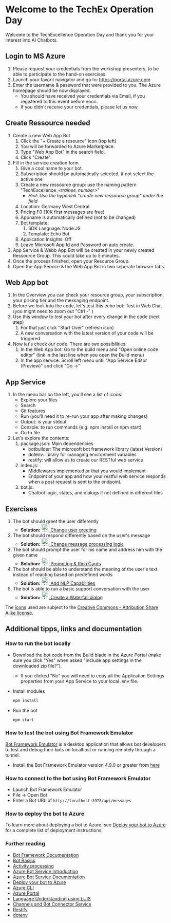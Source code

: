 # Welcome to the TechEx Operation Day

Welcome to the TechExcellence Operation Day and thank you for your interest into AI Chatbots.

## Login to MS Azure

1. Please request your credentials from the workshop presenters, to be able to participate to the hand-on exercises.
2. Launch your favorit navigator and go to: https://portal.azure.com
3. Enter the username & password that were provided to you. The Azure homepage should be now displayed.
    - You should have received your credentials via Email, if you registered to this event before noon.    
    - If you didn't receive your credentials, please let us now.

## Create Ressource needed

1.  Create a new Web App Bot 
    1.  Click the "+ Create a resource" icon (top left)
    2.  You will be forwarded to Azure Marketplace.
    3.  Type "Web App Bot" in the search field. 
    4.  Click "Create".
2. Fill in the service creation form
   1. Give a cool name to your bot.
   2. Subscription should be automatically selected, if not select the active one
   3. Create a new ressource group: use the naming pattern "TechExcellence_*<trainee_number>*"
        - *Hint: Use the hyperlink "create new ressource group" under the field*
   4. Location: Germany West Central
   5. Pricing F0 (10K first messages are free)
   6. Appname is automatically defined (not to be changed)
   7. Bot template:
      1. SDK Language: Node.JS
      2. Template: Echo Bot
   9.  Application Insights: Off
   10. Leave Microsoft App Id and Password on auto create.
3. App Service & Webb App Bot will be created in your newly created Ressource Group.
   This could take up to 5 minutes.
4. Once the process finished, open your Resource Group.
5. Open the App Service & the Web App Bot in two seperate browser tabs.

## Web App bot

1.	In the Overview you can check your resource group, your subscription, your pricing tier and the messaging endpoint.
2.	Before we look into the code, let's test this echo bot: Test in Web Chat (you might need to zoom out "Ctrl -" )
3. Use this window to test your bot after every change in the code (next step)
   1. For that just click "Start Over" (refresh icon)
   2. A new conversation with the latest version of your code will be triggered
4. Now let's check our code. There are two possibilities:
   1. In the Web App bot: Go to the build menu and "Open online code editor" (link in the last line when you open the Build menu)
   2. In the app service: Scroll left menu until "App Service Editor (Preview)" and click "Go ->"

## App Service
1. In the menu bar on the left, you'll see a list of icons:
   - Explore your files
   - Search
   - Git features
   - Run (you'll need it to re-run your app after making changes)
   - Output: is your stdout
   - Console: to run commands (e.g. npm install or npm start)
   - Go to file
2. Let's explore the contents:
   1. package.json: Main dependencies
      - botbuilder: The microsoft bot framework library (latest Version)
      - dotenv: library for managing environment variables
      - restify: will allow us to create our RESTful web service
   2. index.js:
      - Middlewares implemented or that you would implement
      - Endpoint of your app and how your restful web service responds when a post request is sent to the endpoint.
   3. bot.js:
       - Chatbot logic, states, and dialogs if not defined in different files

## Exercises
1. The bot should greet the user differently
    - **Solution:** [<img src="https://upload.wikimedia.org/wikipedia/commons/thumb/d/de/Human-dialog-info.svg/128px-Human-dialog-info.svg.png" alt="drawing" width="24"/> Change user greeting](Solution_1.md)    
2. The bot should respond differently based on the user's message
   - **Solution:** [<img src="https://upload.wikimedia.org/wikipedia/commons/thumb/d/de/Human-dialog-info.svg/128px-Human-dialog-info.svg.png" alt="drawing" width="24"/> Change message processing logic](Solution_2.md)
3. The bot should prompt the user for his name and address him with the given name
   - **Solution:** [<img src="https://upload.wikimedia.org/wikipedia/commons/thumb/d/de/Human-dialog-info.svg/128px-Human-dialog-info.svg.png" alt="drawing" width="24"/> Prompting & Rich Cards](Solution_3.md)
4. The bot should be able to understand the meaning of the user's text instead of reacting based on predefined words
   - **Solution:** [<img src="https://upload.wikimedia.org/wikipedia/commons/thumb/d/de/Human-dialog-info.svg/128px-Human-dialog-info.svg.png" alt="drawing" width="24"/> Add NLP Capabilities](Solution_4.md)
5. The bot is able to run a basic support conversation with the user
   - **Solution:** [<img src="https://upload.wikimedia.org/wikipedia/commons/thumb/d/de/Human-dialog-info.svg/128px-Human-dialog-info.svg.png" alt="drawing" width="24"/> Create a Waterfall dialog](Solution_5.md)

The [icons][Icon source] used are subject to the [Creative Commons - Attribution Share Alike license][Icon Licence].

[Icon source]: https://launchpad.net/human-icon-theme/
[Icon Licence]: https://bazaar.launchpad.net/~ubuntu-art-pkg/human-icon-theme/ubuntu/view/head:/COPYING

   

## Additional tipps, links and documentation
### How to run the bot locally
- Download the bot code from the Build blade in the Azure Portal (make sure you click "Yes" when asked "Include app settings in the downloaded zip file?").
    - If you clicked "No" you will need to copy all the Application Settings properties from your App Service to your local .env file.
- Install modules

    ```bash
    npm install
    ```

- Run the bot

    ```bash
    npm start
    ```

### How to test the bot using Bot Framework Emulator
[Bot Framework Emulator](https://github.com/microsoft/botframework-emulator) is a desktop application that allows bot developers to test and debug their bots on localhost or running remotely through a tunnel.

- Install the Bot Framework Emulator version 4.9.0 or greater from [here](https://github.com/Microsoft/BotFramework-Emulator/releases)

### How to connect to the bot using Bot Framework Emulator
- Launch Bot Framework Emulator
- File -> Open Bot
- Enter a Bot URL of `http://localhost:3978/api/messages`

### How to deploy the bot to Azure
To learn more about deploying a bot to Azure, see [Deploy your bot to Azure](https://aka.ms/azuredeployment) for a complete list of deployment instructions.

### Further reading
- [Bot Framework Documentation](https://docs.botframework.com)
- [Bot Basics](https://docs.microsoft.com/azure/bot-service/bot-builder-basics?view=azure-bot-service-4.0)
- [Activity processing](https://docs.microsoft.com/en-us/azure/bot-service/bot-builder-concept-activity-processing?view=azure-bot-service-4.0)
- [Azure Bot Service Introduction](https://docs.microsoft.com/azure/bot-service/bot-service-overview-introduction?view=azure-bot-service-4.0)
- [Azure Bot Service Documentation](https://docs.microsoft.com/azure/bot-service/?view=azure-bot-service-4.0)
- [Deploy your bot to Azure](https://aka.ms/azuredeployment)
- [Azure CLI](https://docs.microsoft.com/cli/azure/?view=azure-cli-latest)
- [Azure Portal](https://portal.azure.com)
- [Language Understanding using LUIS](https://docs.microsoft.com/en-us/azure/cognitive-services/luis/)
- [Channels and Bot Connector Service](https://docs.microsoft.com/en-us/azure/bot-service/bot-concepts?view=azure-bot-service-4.0)
- [Restify](https://www.npmjs.com/package/restify)
- [dotenv](https://www.npmjs.com/package/dotenv)